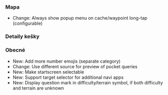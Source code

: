 ### Mapa
- Change: Always show popup menu on cache/waypoint long-tap (configurable)

### Detaily kešky

### Obecné
- New: Add more number emojis (separate category)
- Change: Use different source for preview of pocket queries
- New: Make startscreen selectable
- New: Support target selector for additional navi apps
- New: Display question mark in difficulty/terrain symbol, if both difficulty and terrain are unknown
